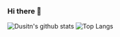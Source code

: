 ### Hi there 👋

![Dusitn's github stats](https://github-readme-stats.vercel.app/api?username=fiechdus&show_icons=true&theme=gruvbox_light)
![Top Langs](https://github-readme-stats.vercel.app/api/top-langs/?username=fiechdus&hide_progress=true&theme=gruvbox_light)
<!--
**DustinFiechter/DustinFiechter** is a ✨ _special_ ✨ repository because its `README.md` (this file) appears on your GitHub profile.

Here are some ideas to get you started:

- 🔭 I’m currently working on ...
- 🌱 I’m currently learning ...
- 👯 I’m looking to collaborate on ...
- 🤔 I’m looking for help with ...
- 💬 Ask me about ...
- 📫 How to reach me: ...
- 😄 Pronouns: ...
- ⚡ Fun fact: ...
-->

